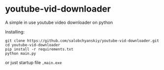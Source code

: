 # youtube-vid-downloader
A simple in use youtube video downloader on python


Installing:
```
git clone https://github.com/salobchyanskiy/youtube-vid-downloader.git
cd youtube-vid-downloader
pip install -r requirements.txt
python main.py
```
or just startup file `,main.exe`
